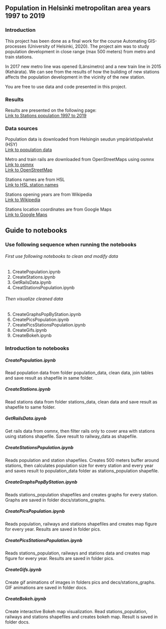## Population in Helsinki metropolitan area years 1997 to 2019

### Introduction
This project has been done as a final work for the course Automating GIS-processes (University of Helsinki, 2020). The project aim was to study population development in close range (max 500 meters) from metro and train stations.

In 2017 new metro line was opened (Länsimetro) and a new train line in 2015 (Kehärata). We can see from the results of how the building of new stations affects the population development in the vicinity of the new station.

You are free to use data and code presented in this project.

### Results

Results are presented on the following page: <br/>
[Link to Stations population 1997 to 2019](https://saukkoriipi.github.io/StationsPopulation/)

### Data sources
Population data is downloaded from Helsingin seudun ympäristöpalvelut (HSY) <br/>
[Link to population data](https://vanha.hsy.fi/fi/asiantuntijalle/avoindata/Sivut/AvoinData.aspx?dataID=7)

Metro and train rails are downloaded from OpenStreetMaps using osmnx <br/>
[Link to osmnx](https://github.com/gboeing/osmnx) <br/>
[Link to OpenStreetMap](https://www.openstreetmap.org/)

Stations names are from HSL <br/>
[Link to HSL station names](https://www.hsl.fi/reitit-ja-aikataulut/asemien-lahialuekartat)

Stations opening years are from Wikipedia <br/>
[Link to Wikipedia](https://www.wikipedia.org/)

Stations location coordinates are from Google Maps <br/>
[Link to Google Maps](https://www.google.fi/maps)


## Guide to notebooks

### Use following sequence when running the notebooks

###### First use following notebooks to clean and modify data
1. CreatePopulation.ipynb
2. CreateStations.ipynb
3. GetRailsData.ipynb
4. CreatStationsPopulation.ipynb
###### Then visualize cleaned data
5. CreateGraphsPopByStation.ipynb
6. CreatePicsPopulation.ipynb
7. CreatePicsStationsPopulation.ipynb
8. CreateGifs.ipynb
9. CreateBokeh.ipynb

### Introduction to notebooks

##### CreatePopulation.ipynb
Read population data from folder population_data, clean data, join tables and save result as shapefile in same folder.

##### CreateStations.ipynb
Read stations data from folder stations_data, clean data and save result as shapefile to same folder.

##### GetRailsData.ipynb
Get rails data from osmnx, then filter rails only to cover area with stations using stations shapefile. Save result to railway_data as shapefile.

##### CreateStationsPopulation.ipynb
Reads population and station shapefiles. Creates 500 meters buffer around stations, then calculates population size for every station and every year and saves result to population_data folder as stations_population shapefile.

##### CreateGraphsPopByStation.ipynb
Reads stations_population shapefiles and creates graphs for every station. Graphs are saved in folder docs/stations_graphs.

##### CreatePicsPopulation.ipynb
Reads population, railways and stations shapefiles and creates map figure for every year. Results are saved in folder pics.

##### CreatePicsStationsPopulation.ipynb
Reads stations_population, railways and stations data and creates map figure for every year. Results are saved in folder pics.

##### CreateGifs.ipynb
Create gif animations of images in folders pics and decs/stations_graphs. GIF animations are saved in folder docs.

##### CreateBokeh.ipynb
Create interactive Bokeh map visualization. Read stations_population, railways and stations shapefiles and creates bokeh map. Result is saved in folder docs.